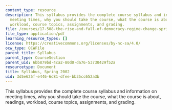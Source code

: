 ```yaml
---
content_type: resource
description: This syllabus provides the complete course syllabus and information on
  meeting times, why you should take the course, what the course is about, readings,
  workload, course topics, assignments, and grading.
file: /courses/17-508-the-rise-and-fall-of-democracy-regime-change-spring-2002/3d5e625fe4466d81dfeebb35cc652a3b_17_508_syllabus_2002_final.pdf
file_type: application/pdf
learning_resource_types: []
license: https://creativecommons.org/licenses/by-nc-sa/4.0/
ocw_type: OCWFile
parent_title: Syllabus
parent_type: CourseSection
parent_uid: 6bb879bd-4ca2-80d0-da76-53730429f52a
resourcetype: Document
title: Syllabus, Spring 2002
uid: 3d5e625f-e446-6d81-dfee-bb35cc652a3b
---
```

This syllabus provides the complete course syllabus and information on meeting times, why you should take the course, what the course is about, readings, workload, course topics, assignments, and grading.